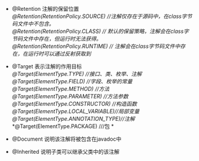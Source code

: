 - @Retention 注解的保留位置</br>
*@Retention(RetentionPolicy.SOURCE)   //注解仅存在于源码中，在class字节码文件中不包含。*</br>
*@Retention(RetentionPolicy.CLASS)     // 默认的保留策略，注解会在class字节码文件中存在，但运行时无法获得。*</br>
*@Retention(RetentionPolicy.RUNTIME)  // 注解会在class字节码文件中存在，在运行时可以通过反射获取到*

- @Target
表示注解的作用目标</br>
*@Target(ElementType.TYPE)   //接口、类、枚举、注解*
*@Target(ElementType.FIELD) //字段、枚举的常量*
*@Target(ElementType.METHOD) //方法*
*@Target(ElementType.PARAMETER) //方法参数*
*@Target(ElementType.CONSTRUCTOR)  //构造函数*
*@Target(ElementType.LOCAL_VARIABLE)//局部变量*
*@Target(ElementType.ANNOTATION_TYPE)//注解*
*@Target(ElementType.PACKAGE) ///包   *

- @Document  说明该注解将被包含在javadoc中

- @Inherited  说明子类可以继承父类中的该注解
